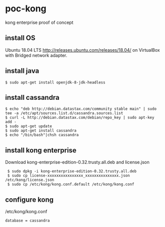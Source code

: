 # poc-kong
kong enterprise proof of concept

## install OS

Ubuntu 18.04 LTS http://releases.ubuntu.com/releases/18.04/ on VirtualBox with Bridged network adapter.

## install java

```
$ sudo apt-get install openjdk-8-jdk-headless
```

## install cassandra

```
$ echo "deb http://debian.datastax.com/community stable main" | sudo tee -a /etc/apt/sources.list.d/cassandra.sources.list
$ curl -L http://debian.datastax.com/debian/repo_key | sudo apt-key add -
$ sudo apt-get update
$ sudo apt-get install cassandra
$ echo "/bin/bash"|chsh cassandra
```

## install kong enterprise

Download kong-enterprise-edition-0.32.trusty.all.deb and license.json

```
 $ sudo dpkg -i kong-enterprise-edition-0.32.trusty.all.deb
 $ sudo cp license-xxxxxxxxxxxxxxxx_xxxxxxxxxxxxxxx.json /etc/kong/license.json
 $ sudo cp /etc/kong/kong.conf.default /etc/kong/kong.conf
```

## configure kong

/etc/kong/kong.conf
```
database = cassandra
```
